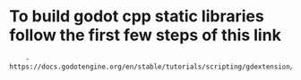 # To build godot cpp static libraries follow the first few steps of this link
        - https://docs.godotengine.org/en/stable/tutorials/scripting/gdextension/gdextension_cpp_example.html

